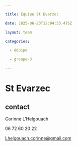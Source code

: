 ```yaml
---

title: Équipe St Evarzec 

date: 2025-06-23T12:04:53.475Z

layout: team

categories:

  - équipe

  - groupe-3

---
```


# St Evarzec 



## contact 

Corinne L’Helgouach

06 72 60 20 22

Lhelgouach.corinne@gmail.com

